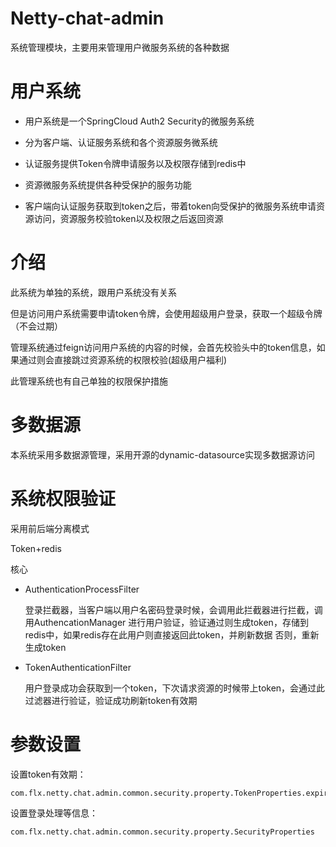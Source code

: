 
# Netty-chat-admin

系统管理模块，主要用来管理用户微服务系统的各种数据

# 用户系统

* 用户系统是一个SpringCloud Auth2 Security的微服务系统

* 分为客户端、认证服务系统和各个资源服务微系统

* 认证服务提供Token令牌申请服务以及权限存储到redis中

* 资源微服务系统提供各种受保护的服务功能

* 客户端向认证服务获取到token之后，带着token向受保护的微服务系统申请资源访问，资源服务校验token以及权限之后返回资源


# 介绍

此系统为单独的系统，跟用户系统没有关系

但是访问用户系统需要申请token令牌，会使用超级用户登录，获取一个超级令牌（不会过期）

管理系统通过feign访问用户系统的内容的时候，会首先校验头中的token信息，如果通过则会直接跳过资源系统的权限校验(超级用户福利)

此管理系统也有自己单独的权限保护措施

# 多数据源

本系统采用多数据源管理，采用开源的dynamic-datasource实现多数据源访问

# 系统权限验证

采用前后端分离模式

Token+redis

核心

* AuthenticationProcessFilter
    
    登录拦截器，当客户端以用户名密码登录时候，会调用此拦截器进行拦截，调用AuthencationManager
    进行用户验证，验证通过则生成token，存储到redis中，如果redis存在此用户则直接返回此token，并刷新数据
    否则，重新生成token
    
* TokenAuthenticationFilter

    用户登录成功会获取到一个token，下次请求资源的时候带上token，会通过此过滤器进行验证，验证成功刷新token有效期

# 参数设置
    
设置token有效期：    

    com.flx.netty.chat.admin.common.security.property.TokenProperties.expireTime 

设置登录处理等信息：

    com.flx.netty.chat.admin.common.security.property.SecurityProperties   